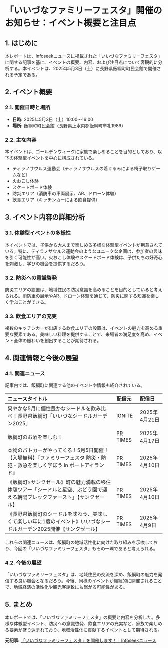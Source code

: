 # 「いいづなファミリーフェスタ」開催のお知らせ：イベント概要と注目点

## 1. はじめに

本レポートは、Infoseekニュースに掲載された「いいづなファミリーフェスタ」に関する記事を基に、イベントの概要、内容、および注目点について客観的に分析する。本イベントは、2025年5月3日（土）に長野県飯綱町町民会館で開催される予定である。

## 2. イベント概要

### 2.1. 開催日時と場所

* **日時:** 2025年5月3日（土）10:00～16:00
* **場所:** 飯綱町町民会館（長野県上水内郡飯綱町牟礼1989）

### 2.2. 主な内容

本イベントは、ゴールデンウィークに家族で楽しめることを目的としており、以下の体験型イベントを中心に構成されている。

* ティラノサウルス運動会（ティラノサウルスの着ぐるみによる椅子取りゲームなど）
* 火おこし体験
* スケートボード体験
* 防災エリア（消防車の車両展示、AR、ドローン体験）
* 飲食エリア（キッチンカーによる飲食提供）

## 3. イベント内容の詳細分析

### 3.1. 体験型イベントの多様性

本イベントでは、子供から大人まで楽しめる多様な体験型イベントが用意されている。特に、ティラノサウルス運動会のようなユニークな企画は、参加者の興味を引く可能性が高い。火おこし体験やスケートボード体験は、子供たちの好奇心を刺激し、学びの機会を提供するだろう。

### 3.2. 防災への意識啓発

防災エリアの設置は、地域住民の防災意識を高めることを目的としていると考えられる。消防車の展示やAR、ドローン体験を通じて、防災に関する知識を楽しく学ぶことができる。

### 3.3. 飲食エリアの充実

複数のキッチンカーが出店する飲食エリアの設置は、イベントの魅力を高める重要な要素である。美味しい料理を提供することで、来場者の満足度を高め、イベント全体の賑わいを創出することが期待される。

## 4. 関連情報と今後の展望

### 4.1. 関連ニュース

記事内では、飯綱町に関連する他のイベントや情報も紹介されている。

| ニュースタイトル | 配信元 | 配信日 |
| :---------------------------------------------------------------------------------------------------------------------------------------------------------------------------- | :-------------- | :-------------- |
| 爽やかな5月に個性豊かなシードルを飲み比べ！長野県飯綱町「いいづなシードルガーデン2025」 | IGNITE | 2025年4月21日 |
| 飯綱町のお酒を楽しむ！ | PR TIMES | 2025年4月17日 |
| 本物のパトカーがやってくる！5月5日開催！【入場無料】『ファミリーフェスタ 防災・防犯・救急を楽しく学ぼう in ポートアイランド』 | PR TIMES | 2025年4月10日 |
| 《飯綱町×サンクゼール》町の魅力満載の移住体験ツアー「シードルと星空、ぶどう園で迎える朝陽ブレックファースト」【サンクゼール】 | PR TIMES | 2025年4月10日 |
| 《長野県飯綱町のシードルを味わう、美味しくて楽しい年に1度のイベント》いいづなシードルガーデン2025開催【サンクゼール】 | PR TIMES | 2025年4月9日 |

これらの関連ニュースは、飯綱町の地域活性化に向けた取り組みを示唆しており、今回の「いいづなファミリーフェスタ」もその一環であると考えられる。

### 4.2. 今後の展望

「いいづなファミリーフェスタ」は、地域住民の交流を深め、飯綱町の魅力を発信する良い機会となるだろう。今後、同様のイベントが継続的に開催されることで、地域経済の活性化や観光客誘致にも繋がる可能性がある。

## 5. まとめ

本レポートでは、「いいづなファミリーフェスタ」の概要と内容を分析した。多様な体験型イベント、防災への意識啓発、飲食エリアの充実など、家族で楽しめる要素が盛り込まれており、地域活性化に貢献するイベントとして期待される。


**元記事:** [「いいづなファミリーフェスタ」を開催します！｜Infoseekニュース](https://news.infoseek.co.jp/article/prtimes_000000214_000076519/)